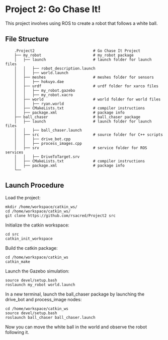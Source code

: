 # Project 2: Go Chase It!

This project involves using ROS to create a robot that follows a white ball.


## File Structure
```
    .Project2                          # Go Chase It Project
    ├── my_robot                       # my_robot package                   
    │   ├── launch                     # launch folder for launch files   
    │   │   ├── robot_description.launch
    │   │   ├── world.launch
    │   ├── meshes                     # meshes folder for sensors
    │   │   ├── hokuyo.dae
    │   ├── urdf                       # urdf folder for xarco files
    │   │   ├── my_robot.gazebo
    │   │   ├── my_robot.xacro
    │   ├── world                      # world folder for world files
    │   │   ├── ryan.world
    │   ├── CMakeLists.txt             # compiler instructions
    │   ├── package.xml                # package info
    ├── ball_chaser                    # ball_chaser package                   
    │   ├── launch                     # launch folder for launch files   
    │   │   ├── ball_chaser.launch
    │   ├── src                        # source folder for C++ scripts
    │   │   ├── drive_bot.cpp
    │   │   ├── process_images.cpp
    │   ├── srv                        # service folder for ROS services
    │   │   ├── DriveToTarget.srv
    │   ├── CMakeLists.txt             # compiler instructions
    │   ├── package.xml                # package info                  
    └──   
```
## Launch Procedure

Load the project:
```
mkdir /home/workspace/catkin_ws/
cd /home/workspace/catkin_ws/
git clone https://github.com/rsacred/Project2 src
```

Initialize the catkin workspace:
```
cd src
catkin_init_workspace
```

Build the catkin package:
```
cd /home/workspace/catkin_ws
catkin_make
```

Launch the Gazebo simulation:
```
source devel/setup.bash
roslaunch my_robot world.launch
```

In a new terminal, launch the ball_chaser package by launching the drive_bot and process_image nodes:
```
cd /home/workspace/catkin_ws
source devel/setup.bash
roslaunch ball_chaser ball_chaser.launch
```

Now you can move the white ball in the world and observe the robot following it.
